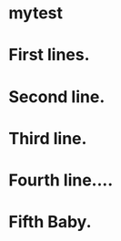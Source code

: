mytest
======

First lines.
===========

Second line.
===========

Third line.
===========

Fourth line....
============

Fifth Baby.
===========